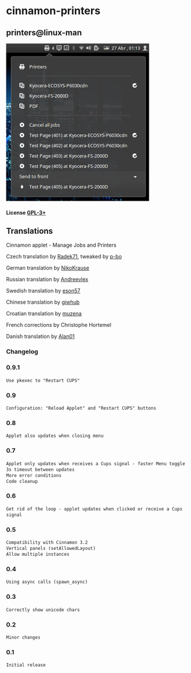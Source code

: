 # cinnamon-printers
## printers@linux-man

![Screenshot](https://raw.githubusercontent.com/linux-man/cinnamon-printers/master/screenshot.png)

#### License [GPL-3+](LICENSE)

## Translations

Cinnamon applet - Manage Jobs and Printers

Czech translation by [Radek71](https://github.com/Radek71), tweaked by [p-bo](https://github.com/p-bo)

German translation by [NikoKrause](https://github.com/NikoKrause)

Russian translation by [Andreevlex](https://github.com/Andreevlex)

Swedish translation by [eson57](https://github.com/eson57)

Chinese translation by [giwhub](https://github.com/giwhub)

Croatian translation by [muzena](https://github.com/muzena)

French corrections by Christophe Hortemel

Danish translation by [Alan01](https://github.com/Alan01)

### Changelog

### 0.9.1
    Use pkexec to "Restart CUPS"

### 0.9
    Configuration: "Reload Applet" and "Restart CUPS" buttons

### 0.8
    Applet also updates when closing menu

### 0.7
    Applet only updates when receives a Cups signal - faster Menu toggle
    3s timeout between updates
    More error conditions
    Code cleanup

### 0.6
    Get rid of the loop - applet updates when clicked or receive a Cups signal

### 0.5
    Compatibility with Cinnamon 3.2
    Vertical panels (setAllowedLayout)
    Allow multiple instances

### 0.4
    Using async calls (spawn_async)

### 0.3
    Correctly show unicode chars

### 0.2
    Minor changes

### 0.1
    Initial release
